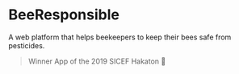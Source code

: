# BeeResponsible

A web platform that helps beekeepers to keep their bees safe from pesticides.

> Winner App of the 2019 SICEF Hakaton 🎉
